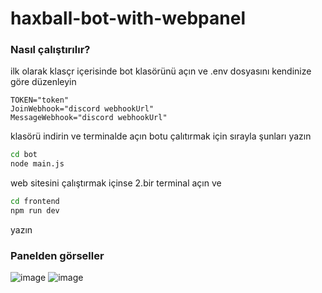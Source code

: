 # haxball-bot-with-webpanel

### Nasıl çalıştırılır?
ilk olarak klasçr içerisinde bot klasörünü açın ve .env dosyasını kendinize göre düzenleyin
```env
TOKEN="token"
JoinWebhook="discord webhookUrl"
MessageWebhook="discord webhookUrl"
```
klasörü indirin ve terminalde açın
botu çalıtırmak için sırayla şunları yazın

```sh
cd bot
node main.js
```
web sitesini çalıştırmak içinse 2.bir terminal açın ve
```sh
cd frontend
npm run dev
```

yazın


### Panelden görseller
![image](https://github.com/Hasan-Kilici/haxball-bot-with-webpanel/assets/105741983/39236e00-1ad3-47bf-b039-ba4cf722384b)
![image](https://github.com/Hasan-Kilici/haxball-bot-with-webpanel/assets/105741983/d9cdf9c5-c1fc-42db-a817-236a9d94fa5b)

